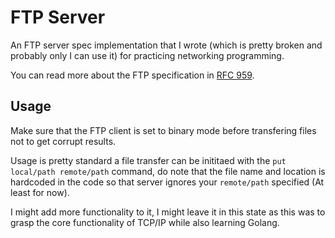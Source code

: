 # FTP Server

An FTP server spec implementation that I wrote (which is pretty broken and probably only I can use it) for practicing networking programming.

You can read more about the FTP specification in [RFC 959](https://www.rfc-editor.org/rfc/rfc959).

## Usage

Make sure that the FTP client is set to binary mode before transfering files not to get corrupt results.

Usage is pretty standard a file transfer can be inititaed with the `put local/path remote/path` command, do note that the file name and location is hardcoded in the code so that server ignores your `remote/path` specified (At least for now).

I might add more functionality to it, I might leave it in this state as this was to grasp the core functionality of TCP/IP while also learning Golang.
